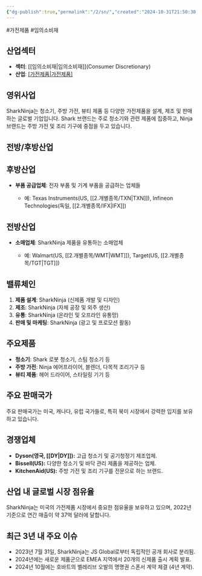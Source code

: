 ```yaml
---
{"dg-publish":true,"permalink":"/2/sn/","created":"2024-10-31T21:50:30.496+09:00","updated":"2025-07-29T21:37:05.199+09:00"}
---
```


#가전제품 #임의소비재

## 산업섹터

- **섹터**: [[임의소비재\|임의소비재]](Consumer Discretionary)
- **산업**: [[가전제품\|가전제품]](Appliances)

## 영위사업

SharkNinja는 청소기, 주방 가전, 뷰티 제품 등 다양한 가전제품을 설계, 제조 및 판매하는 글로벌 기업입니다. Shark 브랜드는 주로 청소기와 관련 제품에 집중하고, Ninja 브랜드는 주방 가전 및 조리 기구에 중점을 두고 있습니다.

## 전방/후방산업

## 후방산업

- **부품 공급업체**: 전자 부품 및 기계 부품을 공급하는 업체들
    
    - 예: Texas Instruments(US, [[2.개별종목/TXN\|TXN]]), Infineon Technologies(독일, [[2.개별종목/IFX\|IFX]])
   

## 전방산업

- **소매업체**: SharkNinja 제품을 유통하는 소매업체
    
    - 예: Walmart(US, [[2.개별종목/WMT\|WMT]]), Target(US, [[2.개별종목/TGT\|TGT]])
   

## 밸류체인

1. **제품 설계**: SharkNinja (신제품 개발 및 디자인)
2. **제조**: SharkNinja (자체 공장 및 외주 생산)
3. **유통**: SharkNinja (온라인 및 오프라인 유통망)
4. **판매 및 마케팅**: SharkNinja (광고 및 프로모션 활동)

## 주요제품

- **청소기**: Shark 로봇 청소기, 스팀 청소기 등
- **주방 가전**: Ninja 에어프라이어, 블렌더, 다목적 조리기구 등
- **뷰티 제품**: 헤어 드라이어, 스타일링 기기 등

## 주요 판매국가

주요 판매국가는 미국, 캐나다, 유럽 국가들로, 특히 북미 시장에서 강력한 입지를 보유하고 있습니다.

## 경쟁업체

- **Dyson(영국, [[DY\|DY]]):** 고급 청소기 및 공기청정기 제조업체.
- **Bissell(US):** 다양한 청소기 및 바닥 관리 제품을 제공하는 업체.
- **KitchenAid(US):** 주방 가전 및 조리 기구를 전문으로 하는 브랜드.

## 산업 내 글로벌 시장 점유율

SharkNinja는 미국의 가전제품 시장에서 중요한 점유율을 보유하고 있으며, 2022년 기준으로 연간 매출이 약 37억 달러에 달합니다.

## 최근 3년 내 주요 이슈

- 2023년 7월 31일, SharkNinja는 JS Global로부터 독립적인 공개 회사로 분리됨.
- 2024년에는 새로운 제품군으로 EMEA 지역에서 20개의 신제품 출시 계획 발표.
- 2024년 10월에는 호바트의 벨레리브 오발의 명명권 스폰서 계약 체결 (4년 계약).